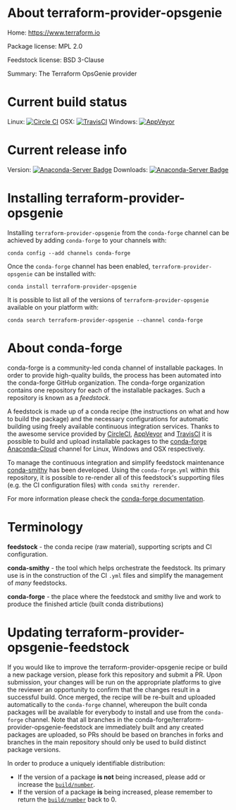About terraform-provider-opsgenie
=================================

Home: https://www.terraform.io

Package license: MPL 2.0

Feedstock license: BSD 3-Clause

Summary: The Terraform OpsGenie provider



Current build status
====================

Linux: [![Circle CI](https://circleci.com/gh/conda-forge/terraform-provider-opsgenie-feedstock.svg?style=shield)](https://circleci.com/gh/conda-forge/terraform-provider-opsgenie-feedstock)
OSX: [![TravisCI](https://travis-ci.org/conda-forge/terraform-provider-opsgenie-feedstock.svg?branch=master)](https://travis-ci.org/conda-forge/terraform-provider-opsgenie-feedstock)
Windows: [![AppVeyor](https://ci.appveyor.com/api/projects/status/github/conda-forge/terraform-provider-opsgenie-feedstock?svg=True)](https://ci.appveyor.com/project/conda-forge/terraform-provider-opsgenie-feedstock/branch/master)

Current release info
====================
Version: [![Anaconda-Server Badge](https://anaconda.org/conda-forge/terraform-provider-opsgenie/badges/version.svg)](https://anaconda.org/conda-forge/terraform-provider-opsgenie)
Downloads: [![Anaconda-Server Badge](https://anaconda.org/conda-forge/terraform-provider-opsgenie/badges/downloads.svg)](https://anaconda.org/conda-forge/terraform-provider-opsgenie)

Installing terraform-provider-opsgenie
======================================

Installing `terraform-provider-opsgenie` from the `conda-forge` channel can be achieved by adding `conda-forge` to your channels with:

```
conda config --add channels conda-forge
```

Once the `conda-forge` channel has been enabled, `terraform-provider-opsgenie` can be installed with:

```
conda install terraform-provider-opsgenie
```

It is possible to list all of the versions of `terraform-provider-opsgenie` available on your platform with:

```
conda search terraform-provider-opsgenie --channel conda-forge
```


About conda-forge
=================

conda-forge is a community-led conda channel of installable packages.
In order to provide high-quality builds, the process has been automated into the
conda-forge GitHub organization. The conda-forge organization contains one repository
for each of the installable packages. Such a repository is known as a *feedstock*.

A feedstock is made up of a conda recipe (the instructions on what and how to build
the package) and the necessary configurations for automatic building using freely
available continuous integration services. Thanks to the awesome service provided by
[CircleCI](https://circleci.com/), [AppVeyor](http://www.appveyor.com/)
and [TravisCI](https://travis-ci.org/) it is possible to build and upload installable
packages to the [conda-forge](https://anaconda.org/conda-forge)
[Anaconda-Cloud](http://docs.anaconda.org/) channel for Linux, Windows and OSX respectively.

To manage the continuous integration and simplify feedstock maintenance
[conda-smithy](http://github.com/conda-forge/conda-smithy) has been developed.
Using the ``conda-forge.yml`` within this repository, it is possible to re-render all of
this feedstock's supporting files (e.g. the CI configuration files) with ``conda smithy rerender``.

For more information please check the [conda-forge documentation](https://conda-forge.org/docs/).

Terminology
===========

**feedstock** - the conda recipe (raw material), supporting scripts and CI configuration.

**conda-smithy** - the tool which helps orchestrate the feedstock.
                   Its primary use is in the construction of the CI ``.yml`` files
                   and simplify the management of *many* feedstocks.

**conda-forge** - the place where the feedstock and smithy live and work to
                  produce the finished article (built conda distributions)


Updating terraform-provider-opsgenie-feedstock
==============================================

If you would like to improve the terraform-provider-opsgenie recipe or build a new
package version, please fork this repository and submit a PR. Upon submission,
your changes will be run on the appropriate platforms to give the reviewer an
opportunity to confirm that the changes result in a successful build. Once
merged, the recipe will be re-built and uploaded automatically to the
`conda-forge` channel, whereupon the built conda packages will be available for
everybody to install and use from the `conda-forge` channel.
Note that all branches in the conda-forge/terraform-provider-opsgenie-feedstock are
immediately built and any created packages are uploaded, so PRs should be based
on branches in forks and branches in the main repository should only be used to
build distinct package versions.

In order to produce a uniquely identifiable distribution:
 * If the version of a package **is not** being increased, please add or increase
   the [``build/number``](http://conda.pydata.org/docs/building/meta-yaml.html#build-number-and-string).
 * If the version of a package **is** being increased, please remember to return
   the [``build/number``](http://conda.pydata.org/docs/building/meta-yaml.html#build-number-and-string)
   back to 0.